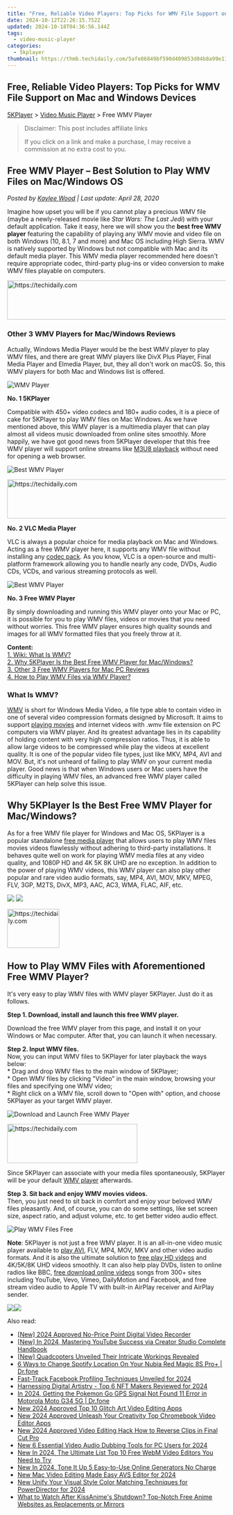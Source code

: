 ```yaml
---
title: "Free, Reliable Video Players: Top Picks for WMV File Support on Mac and Windows Devices"
date: 2024-10-12T22:26:15.752Z
updated: 2024-10-18T04:36:56.144Z
tags:
  - video-music-player
categories:
  - 5kplayer
thumbnail: https://thmb.techidaily.com/5afe86849bf590d409853d04b8a99e11d10b3e991d982afab53fab4cf94688c5.jpg
---
```


## Free, Reliable Video Players: Top Picks for WMV File Support on Mac and Windows Devices

[5KPlayer](https://tools.techidaily.com/5kplayer/products/) \> [Video Music Player](https://tools.techidaily.com/5kplayer/video-music-player/) \> Free WMV Player

>  Disclaimer: This post includes affiliate links
>
>  If you click on a link and make a purchase, I may receive a commission at no extra cost to you.
>

## Free WMV Player – Best Solution to Play WMV Files on Mac/Windows OS

 _Posted by [Kaylee Wood](https://www.quora.com/profile/Amanda-Hu-21) | Last update: April 28, 2020_ 

Imagine how upset you will be if you cannot play a precious WMV file (maybe a newly-released movie like _Star Wars: The Last Jedi_) with your default application. Take it easy, here we will show you the **best free WMV player** featuring the capability of playing any WMV movie and video file on both Windows (10, 8.1, 7 and more) and Mac OS including High Sierra. WMV is natively supported by Windows but not compatible with Mac and its default media player. This WMV media player recommended here doesn't require appropriate codec, third-party plug-ins or video conversion to make WMV files playable on computers.

<!-- affiliate ads begin -->
<a href="https://aligracehair.sjv.io/c/5597632/1880960/19272" target="_top" id="1880960">
  <img src="//a.impactradius-go.com/display-ad/19272-1880960" border="0" alt="https://techidaily.com" width="728" height="90"/>
</a>
<img height="0" width="0" src="https://aligracehair.sjv.io/i/5597632/1880960/19272" style="position:absolute;visibility:hidden;" border="0" />
<!-- affiliate ads end -->

### **Other 3 WMV Players for Mac/Windows Reviews**

Actually, Windows Media Player would be the best WMV player to play WMV files, and there are great WMV players like DivX Plus Player, Final Media Player and Elmedia Player, but, they all don't work on macOS. So, this WMV players for both Mac and Windows list is offered.

![WMV Player](https://www.5kplayer.com/video-music-player/img/5kplayer-icon-1202.png) 

**No. 1 5KPlayer**

Compatible with 450+ video codecs and 180+ audio codes, it is a piece of cake for 5KPlayer to play WMV files on Mac Windows. As we have mentioned above, this WMV player is a multimedia player that can play almost all videos music downloaded from online sites smoothly. More happily, we have got good news from 5KPlayer developer that this free WMV player will support online streams like [M3U8 playback](https://tools.techidaily.com/5kplayer/video-music-player/) without need for opening a web browser.

![Best WMV Player](https://www.5kplayer.com/video-music-player/img/vlc-streamer-icon-zjy-0304002.jpg) 

<!-- affiliate ads begin -->
<a href="https://wigfever.sjv.io/c/5597632/2014854/22899" target="_top" id="2014854">
  <img src="//a.impactradius-go.com/display-ad/22899-2014854" border="0" alt="https://techidaily.com" width="728" height="90"/>
</a>
<img height="0" width="0" src="https://wigfever.sjv.io/i/5597632/2014854/22899" style="position:absolute;visibility:hidden;" border="0" />
<!-- affiliate ads end -->

**No. 2 VLC Media Player**

VLC is always a popular choice for media playback on Mac and Windows. Acting as a free WMV player here, it supports any WMV file without installing any [codec pack](https://tools.techidaily.com/5kplayer/video-music-player/). As you know, VLC is a open-source and multi-platform framework allowing you to handle nearly any code, DVDs, Audio CDs, VCDs, and various streaming protocols as well.

![Best WMV Player](https://www.5kplayer.com/video-music-player/img/free-wmv-player.png) 

**No. 3 Free WMV Player**

By simply downloading and running this WMV player onto your Mac or PC, it is possible for you to play WMV files, videos or movies that you need without worries. This free WMV player ensures high quality sounds and images for all WMV formatted files that you freely throw at it.

**Content:**  
[1\. Wiki: What Is WMV?](https://tools.techidaily.com/5kplayer/video-music-player/)  
[2\. Why 5KPlayer Is the Best Free WMV Player for Mac/Windows?](https://tools.techidaily.com/5kplayer/video-music-player/)  
[3\. Other 3 Free WMV Players for Mac PC Reviews](https://tools.techidaily.com/5kplayer/video-music-player/)  
[4\. How to Play WMV Files via WMV Player?](https://tools.techidaily.com/5kplayer/video-music-player/)

### What Is WMV?

[WMV](https://en.wikipedia.org/wiki/Windows%5FMedia%5FVideo) is short for Windows Media Video, a file type able to contain video in one of several video compression formats designed by Microsoft. It aims to support [playing movies](https://tools.techidaily.com/5kplayer/video-music-player/) and internet videos with .wmv file extension on PC computers via WMV player. And its greatest advantage lies in its capability of holding content with very high compression ratios. Thus, it is able to allow large videos to be compressed while play the videos at excellent quality. It is one of the popular video file types, just like MKV, MP4, AVI and MOV. But, it's not unheard of failing to play WMV on your current media player. Good news is that when Windows users or Mac users have the difficulty in playing WMV files, an advanced free WMV player called 5KPlayer can help solve this issue.

## Why 5KPlayer Is the Best Free WMV Player for Mac/Windows?

As for a free WMV file player for Windows and Mac OS, 5KPlayer is a popular standalone [free media player](https://tools.techidaily.com/5kplayer/video-music-player/) that allows users to play WMV files movies videos flawlessly without adhering to third-party installations. It behaves quite well on work for playing WMV media files at any video quality, and 1080P HD and 4K 5K 8K UHD are no exception. In addition to the power of playing WMV videos, this WMV player can also play other popular and rare video audio formats, say, MP4, AVI, MOV, MKV, MPEG, FLV, 3GP, M2TS, DivX, MP3, AAC, AC3, WMA, FLAC, AIF, etc.

[![](https://www.5kplayer.com/video-music-player/../button/freedownwhitewin.png)](https://tools.techidaily.com/5kplayer/products/) [![](https://www.5kplayer.com/video-music-player/../button/freedownbackmac.png)](https://tools.techidaily.com/5kplayer/products/) 

<!-- affiliate ads begin -->
<a href="https://25home.pxf.io/c/5597632/2148636/16836" target="_top" id="2148636">
  <img src="//a.impactradius-go.com/display-ad/16836-2148636" border="0" alt="https://techidaily.com" width="120" height="90"/>
</a>
<img height="0" width="0" src="https://25home.pxf.io/i/5597632/2148636/16836" style="position:absolute;visibility:hidden;" border="0" />
<!-- affiliate ads end -->

## How to Play WMV Files with Aforementioned Free WMV Player?

It's very easy to play WMV files with WMV player 5KPlayer. Just do it as follows.

**Step 1\. Download, install and launch this free WMV player.**

Download the free WMV player from this page, and install it on your Windows or Mac computer. After that, you can launch it when necessary.

**Step 2\. Input WMV files.**  
 Now, you can input WMV files to 5KPlayer for later playback the ways below:  
 \* Drag and drop WMV files to the main window of 5KPlayer;  
 \* Open WMV files by clicking "Video" in the main window, browsing your files and specifying one WMV video;  
 \* Right click on a WMV file, scroll down to "Open with" option, and choose 5KPlayer as your target WMV player.

![Download and Launch Free WMV Player](https://www.5kplayer.com/video-music-player/img/youtube-0119-01.png) 

<!-- affiliate ads begin -->
<a href="https://aligracehair.sjv.io/c/5597632/2047406/19272" target="_top" id="2047406">
  <img src="//a.impactradius-go.com/display-ad/19272-2047406" border="0" alt="https://techidaily.com" width="300" height="90"/>
</a>
<img height="0" width="0" src="https://aligracehair.sjv.io/i/5597632/2047406/19272" style="position:absolute;visibility:hidden;" border="0" />
<!-- affiliate ads end -->

Since 5KPlayer can associate with your media files spontaneously, 5KPlayer will be your default [WMV player](https://tools.techidaily.com/5kplayer/video-music-player/) afterwards.

**Step 3\. Sit back and enjoy WMV movies videos.**  
 Then, you just need to sit back in comfort and enjoy your beloved WMV files pleasantly. And, of course, you can do some settings, like set screen size, aspect ratio, and adjust volume, etc. to get better video audio effect.

![Play WMV Files Free](https://www.5kplayer.com/video-music-player/img/5kplayer-play-video-free.jpg) 

**Note**: 5KPlayer is not just a free WMV player. It is an all-in-one video music player available to [play AVI](https://tools.techidaily.com/5kplayer/video-music-player/), FLV, MP4, MOV, MKV and other video audio formats. And it is also the ultimate solution to [free play HD videos](https://tools.techidaily.com/5kplayer/video-music-player/) and 4K/5K/8K UHD videos smoothly. It can also help play DVDs, listen to online radios like BBC, [free download online videos](https://tools.techidaily.com/5kplayer/youtube-download/) songs from 300+ sites including YouTube, Vevo, Vimeo, DailyMotion and Facebook, and free stream video audio to Apple TV with built-in AirPlay receiver and AirPlay sender.

[![](https://www.5kplayer.com/video-music-player/../button/freedownbackwin.png)](https://tools.techidaily.com/5kplayer/products/)[![](https://www.5kplayer.com/video-music-player/../button/freedownbackmac.png)](https://tools.techidaily.com/5kplayer/products/)

<ins class="adsbygoogle"
     style="display:block"
     data-ad-format="autorelaxed"
     data-ad-client="ca-pub-7571918770474297"
     data-ad-slot="1223367746"></ins>

<ins class="adsbygoogle"
     style="display:block"
     data-ad-client="ca-pub-7571918770474297"
     data-ad-slot="8358498916"
     data-ad-format="auto"
     data-full-width-responsive="true"></ins>

<span class="atpl-alsoreadstyle">Also read:</span>
<div><ul>
<li><a href="https://screen-activity-recording.techidaily.com/new-2024-approved-no-price-point-digital-video-recorder/"><u>[New] 2024 Approved No-Price Point Digital Video Recorder</u></a></li>
<li><a href="https://youtube-docs.techidaily.com/n-2024-mastering-youtube-success-via-creator-studio-complete-handbook/"><u>[New] In 2024, Mastering YouTube Success via Creator Studio Complete Handbook</u></a></li>
<li><a href="https://extra-approaches.techidaily.com/new-quadcopters-unveiled-their-intricate-workings-revealed/"><u>[New] Quadcopters Unveiled Their Intricate Workings Revealed</u></a></li>
<li><a href="https://location-fake.techidaily.com/6-ways-to-change-spotify-location-on-your-nubia-red-magic-8s-proplus-drfone-by-drfone-virtual-android/"><u>6 Ways to Change Spotify Location On Your Nubia Red Magic 8S Pro+ | Dr.fone</u></a></li>
<li><a href="https://facebook-videos.techidaily.com/fast-track-facebook-profiling-techniques-unveiled-for-2024/"><u>Fast-Track Facebook Profiling Techniques Unveiled for 2024</u></a></li>
<li><a href="https://some-knowledge.techidaily.com/harnessing-digital-artistry-top-6-nft-makers-reviewed-for-2024/"><u>Harnessing Digital Artistry - Top 6 NFT Makers Reviewed for 2024</u></a></li>
<li><a href="https://android-location.techidaily.com/in-2024-getting-the-pokemon-go-gps-signal-not-found-11-error-in-motorola-moto-g34-5g-drfone-by-drfone-virtual/"><u>In 2024, Getting the Pokemon Go GPS Signal Not Found 11 Error in Motorola Moto G34 5G | Dr.fone</u></a></li>
<li><a href="https://video-creation-software.techidaily.com/new-2024-approved-top-10-glitch-art-video-editing-apps/"><u>New 2024 Approved Top 10 Glitch Art Video Editing Apps</u></a></li>
<li><a href="https://video-content-creator.techidaily.com/new-2024-approved-unleash-your-creativity-top-chromebook-video-editor-apps/"><u>New 2024 Approved Unleash Your Creativity Top Chromebook Video Editor Apps</u></a></li>
<li><a href="https://video-creation-software.techidaily.com/new-2024-approved-video-editing-hack-how-to-reverse-clips-in-final-cut-pro/"><u>New 2024 Approved Video Editing Hack How to Reverse Clips in Final Cut Pro</u></a></li>
<li><a href="https://video-creation-software.techidaily.com/new-6-essential-video-audio-dubbing-tools-for-pc-users-for-2024/"><u>New 6 Essential Video Audio Dubbing Tools for PC Users for 2024</u></a></li>
<li><a href="https://video-creation-software.techidaily.com/new-in-2024-the-ultimate-list-top-10-free-webm-video-editors-you-need-to-try/"><u>New In 2024, The Ultimate List Top 10 Free WebM Video Editors You Need to Try</u></a></li>
<li><a href="https://video-creation-software.techidaily.com/new-in-2024-tone-it-up-5-easy-to-use-online-generators-no-charge/"><u>New In 2024, Tone It Up 5 Easy-to-Use Online Generators No Charge</u></a></li>
<li><a href="https://video-creation-software.techidaily.com/new-mac-video-editing-made-easy-avs-editor-for-2024/"><u>New Mac Video Editing Made Easy AVS Editor for 2024</u></a></li>
<li><a href="https://video-creation-software.techidaily.com/new-unify-your-visual-style-color-matching-techniques-for-powerdirector-for-2024/"><u>New Unify Your Visual Style Color Matching Techniques for PowerDirector for 2024</u></a></li>
<li><a href="https://win-able.techidaily.com/what-to-watch-after-kissanimes-shutdown-top-notch-free-anime-websites-as-replacements-or-mirrors/"><u>What to Watch After KissAnime's Shutdown? Top-Notch Free Anime Websites as Replacements or Mirrors</u></a></li>
</ul></div>


